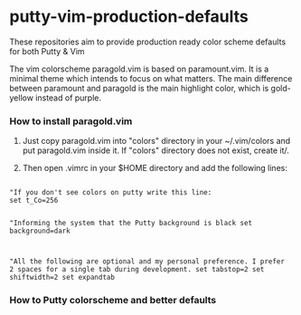 # putty-vim-production-defaults
These repositories aim to provide production ready color scheme defaults for both Putty &amp; Vim

The vim colorscheme paragold.vim is based on paramount.vim. It is a minimal theme which intends to focus on what matters. The main difference between paramount and paragold is the main highlight color, which is gold-yellow instead of purple.

### How to install paragold.vim ###

1. Just copy paragold.vim into "colors" directory in your ~/.vim/colors and put paragold.vim inside it. If "colors" directory does not exist, create it/.

2. Then open .vimrc in your $HOME directory and add the following lines:

<code>
"If you don't see colors on putty write this line:
set t_Co=256

"Informing the system that the Putty background is black
set background=dark

"All the following are optional and my personal preference. I prefer 2 spaces for a single tab during development.
set tabstop=2
set shiftwidth=2
set expandtab
</code>

### How to Putty colorscheme and better defaults ###


